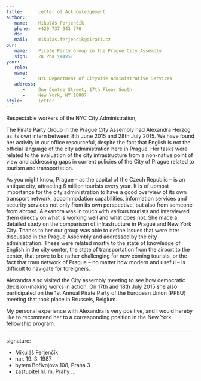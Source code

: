 ```yaml
---
title:      Letter of Acknowledgement
author:
   name:    Mikuláš Ferjenčík
   phone:   +420 737 943 770
   ds:      
   mail:    mikulas.ferjencik@pirati.cz	
our:
   name:    Pirate Party Group in the Prague City Assembly
   sign:    ZK Pha \#4951
your:
   role:    
   name:    
      -     NYC Department of Citywide Administrative Services 
   address:
      -     One Centre Street, 17th Floor South
      -     New York, NY 10007
style:      letter
---
```


Respectable workers of the NYC City Administration, 

The Pirate Party Group in the Prague City Assembly had Alexandra Herzog as its own intern between 8th June 2015 and 28th July 2015. We have found her activity in our office resourceful, despite the fact that English is not the official language of the city administration here in Prague. Her tasks were related to the evaluation of the city infrastructure from a non-native point of view and addressing gaps in current policies of the City of Prague related to tourism and transportation.

As you might know, Prague – as the capital of the Czech Republic – is an antique city, attracting 6 million tourists every year. It is of upmost importance for the city administration to have a good overview of its own transport network, accommodation capabilities, information services and security services not only from its own perspective, but also from someone from abroad. Alexandra was in touch with various tourists and interviewed them directly on what is working well and what does not. She made a detailed study on the comparison of infrastructure in Prague and New York City. Thanks to her our group was able to define issues that were later discussed in the Prague Assembly and addressed by the city administration. These were related mostly to the state of knowledge of English in the city center, the state of transportation from the airport to the center, that prove to be rather challenging for new coming tourists, or the fact that tram network of Prague – no matter how modern and useful – is difficult to navigate for foreigners. 

Alexandra also visited the City assembly meeting to see how democratic decision-making works in action. On 17th and 18th July 2015 she also participated on the 1st Annual Pirate Party of the European Union (PPEU) meeting that took place in Brussels, Belgium. 

My personal experience with Alexandra is very positive, and I would hereby like to recommend her to a corresponding position in the New York fellowship program. 

---
signature:
  - Mikuláš Ferjenčík
  - nar. 19. 3. 1987
  - bytem Bořivojova 108, Praha 3
  - zastupitel hl. m. Prahy
...

